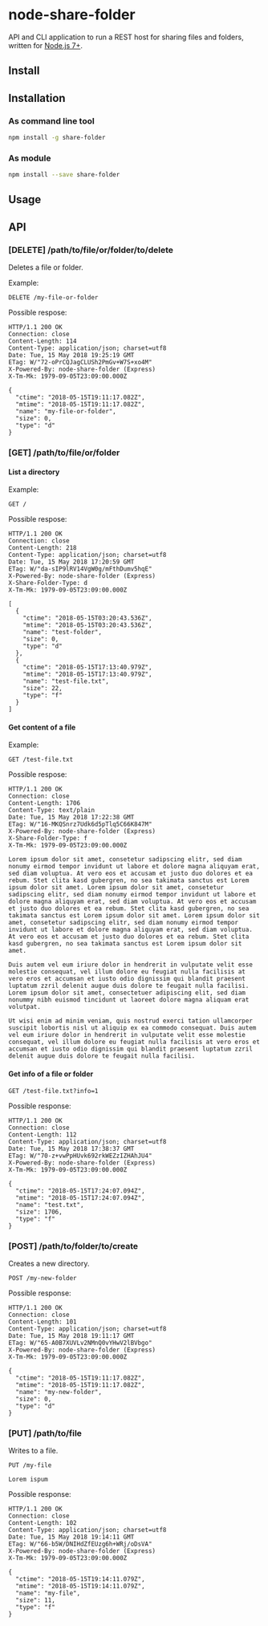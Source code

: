 # node-share-folder

API and CLI application to run a REST host for sharing files and folders, written for [Node.js 7+](https://nodejs.org).

## Install

## Installation

### As command line tool

```bash
npm install -g share-folder
```

### As module

```bash
npm install --save share-folder
```

## Usage

## API

### [DELETE] /path/to/file/or/folder/to/delete

Deletes a file or folder.

Example:

```http
DELETE /my-file-or-folder
```

Possible respose:

```http
HTTP/1.1 200 OK
Connection: close
Content-Length: 114
Content-Type: application/json; charset=utf8
Date: Tue, 15 May 2018 19:25:19 GMT
ETag: W/"72-oPrCQJagCLUSh2PmGv+W7S+xo4M"
X-Powered-By: node-share-folder (Express)
X-Tm-Mk: 1979-09-05T23:09:00.000Z

{
  "ctime": "2018-05-15T19:11:17.082Z",
  "mtime": "2018-05-15T19:11:17.082Z",
  "name": "my-file-or-folder",
  "size": 0,
  "type": "d"
}
```

### [GET] /path/to/file/or/folder

#### List a directory

Example:

```http
GET /
```

Possible respose:

```http
HTTP/1.1 200 OK
Connection: close
Content-Length: 218
Content-Type: application/json; charset=utf8
Date: Tue, 15 May 2018 17:20:59 GMT
ETag: W/"da-sIP9lRV14VgW0g/mFthDumv5hqE"
X-Powered-By: node-share-folder (Express)
X-Share-Folder-Type: d
X-Tm-Mk: 1979-09-05T23:09:00.000Z

[
  {
    "ctime": "2018-05-15T03:20:43.536Z",
    "mtime": "2018-05-15T03:20:43.536Z",
    "name": "test-folder",
    "size": 0,
    "type": "d"
  },
  {
    "ctime": "2018-05-15T17:13:40.979Z",
    "mtime": "2018-05-15T17:13:40.979Z",
    "name": "test-file.txt",
    "size": 22,
    "type": "f"
  }
]
```

#### Get content of a file

Example:

```http
GET /test-file.txt
```

Possible respose:

```http
HTTP/1.1 200 OK
Connection: close
Content-Length: 1706
Content-Type: text/plain
Date: Tue, 15 May 2018 17:22:38 GMT
ETag: W/"16-MKQSnrz7Udk6d5pTlq5C66K847M"
X-Powered-By: node-share-folder (Express)
X-Share-Folder-Type: f
X-Tm-Mk: 1979-09-05T23:09:00.000Z

Lorem ipsum dolor sit amet, consetetur sadipscing elitr, sed diam nonumy eirmod tempor invidunt ut labore et dolore magna aliquyam erat, sed diam voluptua. At vero eos et accusam et justo duo dolores et ea rebum. Stet clita kasd gubergren, no sea takimata sanctus est Lorem ipsum dolor sit amet. Lorem ipsum dolor sit amet, consetetur sadipscing elitr, sed diam nonumy eirmod tempor invidunt ut labore et dolore magna aliquyam erat, sed diam voluptua. At vero eos et accusam et justo duo dolores et ea rebum. Stet clita kasd gubergren, no sea takimata sanctus est Lorem ipsum dolor sit amet. Lorem ipsum dolor sit amet, consetetur sadipscing elitr, sed diam nonumy eirmod tempor invidunt ut labore et dolore magna aliquyam erat, sed diam voluptua. At vero eos et accusam et justo duo dolores et ea rebum. Stet clita kasd gubergren, no sea takimata sanctus est Lorem ipsum dolor sit amet. 

Duis autem vel eum iriure dolor in hendrerit in vulputate velit esse molestie consequat, vel illum dolore eu feugiat nulla facilisis at vero eros et accumsan et iusto odio dignissim qui blandit praesent luptatum zzril delenit augue duis dolore te feugait nulla facilisi. Lorem ipsum dolor sit amet, consectetuer adipiscing elit, sed diam nonummy nibh euismod tincidunt ut laoreet dolore magna aliquam erat volutpat. 

Ut wisi enim ad minim veniam, quis nostrud exerci tation ullamcorper suscipit lobortis nisl ut aliquip ex ea commodo consequat. Duis autem vel eum iriure dolor in hendrerit in vulputate velit esse molestie consequat, vel illum dolore eu feugiat nulla facilisis at vero eros et accumsan et iusto odio dignissim qui blandit praesent luptatum zzril delenit augue duis dolore te feugait nulla facilisi. 
```

#### Get info of a file or folder

```http
GET /test-file.txt?info=1
```

Possible response:

```http
HTTP/1.1 200 OK
Connection: close
Content-Length: 112
Content-Type: application/json; charset=utf8
Date: Tue, 15 May 2018 17:38:37 GMT
ETag: W/"70-z+vwPpHUvk692rkWEZzIZHAhJU4"
X-Powered-By: node-share-folder (Express)
X-Tm-Mk: 1979-09-05T23:09:00.000Z

{
  "ctime": "2018-05-15T17:24:07.094Z",
  "mtime": "2018-05-15T17:24:07.094Z",
  "name": "test.txt",
  "size": 1706,
  "type": "f"
}
```

### [POST] /path/to/folder/to/create

Creates a new directory.

```http
POST /my-new-folder
```

Possible response:

```http
HTTP/1.1 200 OK
Connection: close
Content-Length: 101
Content-Type: application/json; charset=utf8
Date: Tue, 15 May 2018 19:11:17 GMT
ETag: W/"65-A0B7XUVLv2NMnQ0vYHwV2lBVbgo"
X-Powered-By: node-share-folder (Express)
X-Tm-Mk: 1979-09-05T23:09:00.000Z

{
  "ctime": "2018-05-15T19:11:17.082Z",
  "mtime": "2018-05-15T19:11:17.082Z",
  "name": "my-new-folder",
  "size": 0,
  "type": "d"
}
```

### [PUT] /path/to/file

Writes to a file.

```http
PUT /my-file

Lorem ispum
```

Possible response:

```http
HTTP/1.1 200 OK
Connection: close
Content-Length: 102
Content-Type: application/json; charset=utf8
Date: Tue, 15 May 2018 19:14:11 GMT
ETag: W/"66-b5W/DNIHdZfEUzg6h+WRj/oDsVA"
X-Powered-By: node-share-folder (Express)
X-Tm-Mk: 1979-09-05T23:09:00.000Z

{
  "ctime": "2018-05-15T19:14:11.079Z",
  "mtime": "2018-05-15T19:14:11.079Z",
  "name": "my-file",
  "size": 11,
  "type": "f"
}
```
